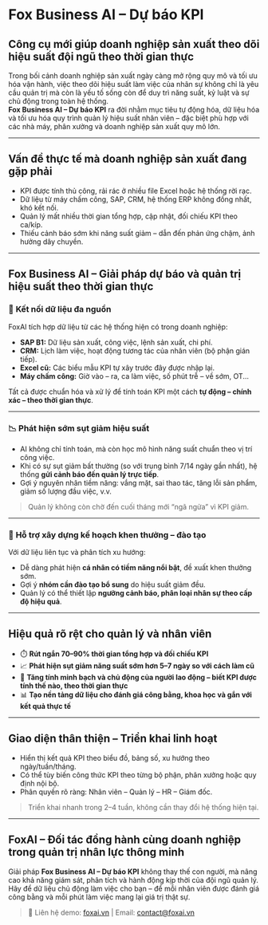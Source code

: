 # Fox Business AI – Dự báo KPI  
## Công cụ mới giúp doanh nghiệp sản xuất theo dõi hiệu suất đội ngũ theo thời gian thực

Trong bối cảnh doanh nghiệp sản xuất ngày càng mở rộng quy mô và tối ưu hóa vận hành, việc theo dõi hiệu suất làm việc của nhân sự không chỉ là yêu cầu quản trị mà còn là yếu tố sống còn để duy trì năng suất, kỷ luật và sự chủ động trong toàn hệ thống.  
**Fox Business AI – Dự báo KPI** ra đời nhằm mục tiêu tự động hóa, dữ liệu hóa và tối ưu hóa quy trình quản lý hiệu suất nhân viên – đặc biệt phù hợp với các nhà máy, phân xưởng và doanh nghiệp sản xuất quy mô lớn.

---

## Vấn đề thực tế mà doanh nghiệp sản xuất đang gặp phải

- KPI được tính thủ công, rải rác ở nhiều file Excel hoặc hệ thống rời rạc.  
- Dữ liệu từ máy chấm công, SAP, CRM, hệ thống ERP không đồng nhất, khó kết nối.  
- Quản lý mất nhiều thời gian tổng hợp, cập nhật, đối chiếu KPI theo ca/kíp.  
- Thiếu cảnh báo sớm khi năng suất giảm – dẫn đến phản ứng chậm, ảnh hưởng dây chuyền.

---

## Fox Business AI – Giải pháp dự báo và quản trị hiệu suất theo thời gian thực

### 🔗 **Kết nối dữ liệu đa nguồn**

FoxAI tích hợp dữ liệu từ các hệ thống hiện có trong doanh nghiệp:

- **SAP B1:** Dữ liệu sản xuất, công việc, lệnh sản xuất, chi phí.  
- **CRM:** Lịch làm việc, hoạt động tương tác của nhân viên (bộ phận gián tiếp).  
- **Excel cũ:** Các biểu mẫu KPI tự xây trước đây được nhập lại.  
- **Máy chấm công:** Giờ vào – ra, ca làm việc, số phút trễ – về sớm, OT...

Tất cả được chuẩn hóa và xử lý để tính toán KPI một cách **tự động – chính xác – theo thời gian thực**.

---

### 📉 **Phát hiện sớm sụt giảm hiệu suất**

- AI không chỉ tính toán, mà còn học mô hình năng suất chuẩn theo vị trí công việc.  
- Khi có sự sụt giảm bất thường (so với trung bình 7/14 ngày gần nhất), hệ thống **gửi cảnh báo đến quản lý trực tiếp**.  
- Gợi ý nguyên nhân tiềm năng: vắng mặt, sai thao tác, tăng lỗi sản phẩm, giảm số lượng đầu việc, v.v.

> Quản lý không còn chờ đến cuối tháng mới “ngã ngửa” vì KPI giảm.

---

### 🎯 **Hỗ trợ xây dựng kế hoạch khen thưởng – đào tạo**

Với dữ liệu liên tục và phân tích xu hướng:
- Dễ dàng phát hiện **cá nhân có tiềm năng nổi bật**, đề xuất khen thưởng sớm.  
- Gợi ý **nhóm cần đào tạo bổ sung** do hiệu suất giảm đều.  
- Quản lý có thể thiết lập **ngưỡng cảnh báo, phân loại nhân sự theo cấp độ hiệu quả**.

---

## Hiệu quả rõ rệt cho quản lý và nhân viên

- ⏱️ **Rút ngắn 70–90% thời gian tổng hợp và đối chiếu KPI**  
- 📈 **Phát hiện sụt giảm năng suất sớm hơn 5–7 ngày so với cách làm cũ**  
- 🔄 **Tăng tính minh bạch và chủ động của người lao động – biết KPI được tính thế nào, theo thời gian thực**  
- 📊 **Tạo nền tảng dữ liệu cho đánh giá công bằng, khoa học và gắn với kết quả thực tế**

---

## Giao diện thân thiện – Triển khai linh hoạt

- Hiển thị kết quả KPI theo biểu đồ, bảng số, xu hướng theo ngày/tuần/tháng.  
- Có thể tùy biến công thức KPI theo từng bộ phận, phân xưởng hoặc quy định nội bộ.  
- Phân quyền rõ ràng: Nhân viên – Quản lý – HR – Giám đốc.

> Triển khai nhanh trong 2–4 tuần, không cần thay đổi hệ thống hiện tại.

---

## FoxAI – Đối tác đồng hành cùng doanh nghiệp trong quản trị nhân lực thông minh

Giải pháp **Fox Business AI – Dự báo KPI** không thay thế con người, mà nâng cao khả năng giám sát, phân tích và hành động kịp thời của đội ngũ quản lý.  
Hãy để dữ liệu chủ động làm việc cho bạn – để mỗi nhân viên được đánh giá công bằng và mỗi phút làm việc mang lại giá trị thật sự.

> 📩 Liên hệ demo: [foxai.vn](https://foxai.vn) | Email: contact@foxai.vn

